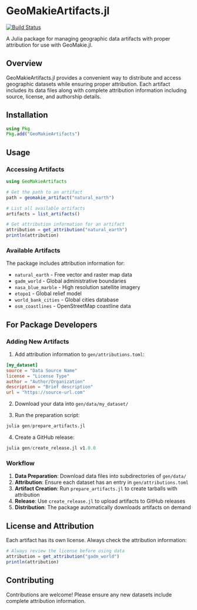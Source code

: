 # GeoMakieArtifacts.jl

[![Build Status](https://github.com/MakieOrg/GeoMakieArtifacts.jl/actions/workflows/CI.yml/badge.svg?branch=main)](https://github.com/MakieOrg/GeoMakieArtifacts.jl/actions/workflows/CI.yml?query=branch%3Amain)

A Julia package for managing geographic data artifacts with proper attribution for use with GeoMakie.jl.

## Overview

GeoMakieArtifacts.jl provides a convenient way to distribute and access geographic datasets while ensuring proper attribution. Each artifact includes its data files along with complete attribution information including source, license, and authorship details.

## Installation

```julia
using Pkg
Pkg.add("GeoMakieArtifacts")
```

## Usage

### Accessing Artifacts

```julia
using GeoMakieArtifacts

# Get the path to an artifact
path = geomakie_artifact("natural_earth")

# List all available artifacts
artifacts = list_artifacts()

# Get attribution information for an artifact
attribution = get_attribution("natural_earth")
println(attribution)
```

### Available Artifacts

The package includes attribution information for:
- `natural_earth` - Free vector and raster map data
- `gadm_world` - Global administrative boundaries
- `nasa_blue_marble` - High resolution satellite imagery
- `etopo1` - Global relief model
- `world_bank_cities` - Global cities database
- `osm_coastlines` - OpenStreetMap coastline data

## For Package Developers

### Adding New Artifacts

1. Add attribution information to `gen/attributions.toml`:
```toml
[my_dataset]
source = "Data Source Name"
license = "License Type"
author = "Author/Organization"
description = "Brief description"
url = "https://source-url.com"
```

2. Download your data into `gen/data/my_dataset/`

3. Run the preparation script:
```julia
julia gen/prepare_artifacts.jl
```

4. Create a GitHub release:
```julia
julia gen/create_release.jl v1.0.0
```

### Workflow

1. **Data Preparation**: Download data files into subdirectories of `gen/data/`
2. **Attribution**: Ensure each dataset has an entry in `gen/attributions.toml`
3. **Artifact Creation**: Run `prepare_artifacts.jl` to create tarballs with attribution
4. **Release**: Use `create_release.jl` to upload artifacts to GitHub releases
5. **Distribution**: The package automatically downloads artifacts on demand

## License and Attribution

Each artifact has its own license. Always check the attribution information:

```julia
# Always review the license before using data
attribution = get_attribution("gadm_world")
println(attribution)
```

## Contributing

Contributions are welcome! Please ensure any new datasets include complete attribution information.
